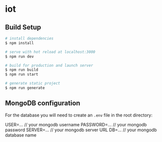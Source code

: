 # iot

## Build Setup

```bash
# install dependencies
$ npm install

# serve with hot reload at localhost:3000
$ npm run dev

# build for production and launch server
$ npm run build
$ npm run start

# generate static project
$ npm run generate
```

## MongoDB configuration

For the database you will need to create an `.env` file in the root directory:


USER=...        // your mongodb username
PASSWORD=...    // your mongodb password
SERVER=...      // your mongodb server URL
DB=...          // your mongodb database name

